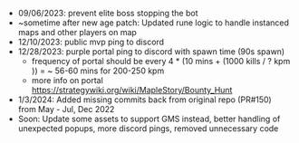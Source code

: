 * 09/06/2023: prevent elite boss stopping the bot
* ~sometime after new age patch: Updated rune logic to handle instanced maps and other players on map
* 12/10/2023: public mvp ping to discord 
* 12/28/2023: purple portal ping to discord with spawn time (90s spawn)
   * frequency of portal should be every 4 * (10 mins + (1000 kills / ? kpm ))  = ~ 56-60 mins for 200-250 kpm
   * more info on portal https://strategywiki.org/wiki/MapleStory/Bounty_Hunt
* 1/3/2024: Added missing commits back from original repo (PR#150) from May - Jul, Dec 2022 
* Soon: Update some assets to support GMS instead, better handling of unexpected popups, more discord pings, removed unnecessary code